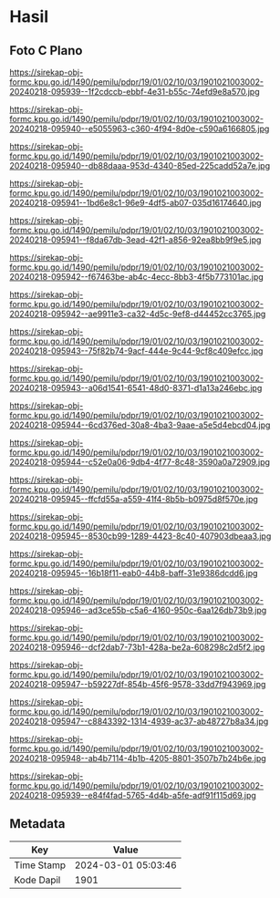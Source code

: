 # Hasil

## Foto C Plano

https://sirekap-obj-formc.kpu.go.id/1490/pemilu/pdpr/19/01/02/10/03/1901021003002-20240218-095939--1f2cdccb-ebbf-4e31-b55c-74efd9e8a570.jpg

https://sirekap-obj-formc.kpu.go.id/1490/pemilu/pdpr/19/01/02/10/03/1901021003002-20240218-095940--e5055963-c360-4f94-8d0e-c590a6166805.jpg

https://sirekap-obj-formc.kpu.go.id/1490/pemilu/pdpr/19/01/02/10/03/1901021003002-20240218-095940--db88daaa-953d-4340-85ed-225cadd52a7e.jpg

https://sirekap-obj-formc.kpu.go.id/1490/pemilu/pdpr/19/01/02/10/03/1901021003002-20240218-095941--1bd6e8c1-96e9-4df5-ab07-035d16174640.jpg

https://sirekap-obj-formc.kpu.go.id/1490/pemilu/pdpr/19/01/02/10/03/1901021003002-20240218-095941--f8da67db-3ead-42f1-a856-92ea8bb9f9e5.jpg

https://sirekap-obj-formc.kpu.go.id/1490/pemilu/pdpr/19/01/02/10/03/1901021003002-20240218-095942--f67463be-ab4c-4ecc-8bb3-4f5b773101ac.jpg

https://sirekap-obj-formc.kpu.go.id/1490/pemilu/pdpr/19/01/02/10/03/1901021003002-20240218-095942--ae9911e3-ca32-4d5c-9ef8-d44452cc3765.jpg

https://sirekap-obj-formc.kpu.go.id/1490/pemilu/pdpr/19/01/02/10/03/1901021003002-20240218-095943--75f82b74-9acf-444e-9c44-9cf8c409efcc.jpg

https://sirekap-obj-formc.kpu.go.id/1490/pemilu/pdpr/19/01/02/10/03/1901021003002-20240218-095943--a06d1541-6541-48d0-8371-d1a13a246ebc.jpg

https://sirekap-obj-formc.kpu.go.id/1490/pemilu/pdpr/19/01/02/10/03/1901021003002-20240218-095944--6cd376ed-30a8-4ba3-9aae-a5e5d4ebcd04.jpg

https://sirekap-obj-formc.kpu.go.id/1490/pemilu/pdpr/19/01/02/10/03/1901021003002-20240218-095944--c52e0a06-9db4-4f77-8c48-3590a0a72909.jpg

https://sirekap-obj-formc.kpu.go.id/1490/pemilu/pdpr/19/01/02/10/03/1901021003002-20240218-095945--ffcfd55a-a559-41f4-8b5b-b0975d8f570e.jpg

https://sirekap-obj-formc.kpu.go.id/1490/pemilu/pdpr/19/01/02/10/03/1901021003002-20240218-095945--8530cb99-1289-4423-8c40-407903dbeaa3.jpg

https://sirekap-obj-formc.kpu.go.id/1490/pemilu/pdpr/19/01/02/10/03/1901021003002-20240218-095945--16b18f11-eab0-44b8-baff-31e9386dcdd6.jpg

https://sirekap-obj-formc.kpu.go.id/1490/pemilu/pdpr/19/01/02/10/03/1901021003002-20240218-095946--ad3ce55b-c5a6-4160-950c-6aa126db73b9.jpg

https://sirekap-obj-formc.kpu.go.id/1490/pemilu/pdpr/19/01/02/10/03/1901021003002-20240218-095946--dcf2dab7-73b1-428a-be2a-608298c2d5f2.jpg

https://sirekap-obj-formc.kpu.go.id/1490/pemilu/pdpr/19/01/02/10/03/1901021003002-20240218-095947--b59227df-854b-45f6-9578-33dd7f943969.jpg

https://sirekap-obj-formc.kpu.go.id/1490/pemilu/pdpr/19/01/02/10/03/1901021003002-20240218-095947--c8843392-1314-4939-ac37-ab48727b8a34.jpg

https://sirekap-obj-formc.kpu.go.id/1490/pemilu/pdpr/19/01/02/10/03/1901021003002-20240218-095948--ab4b7114-4b1b-4205-8801-3507b7b24b6e.jpg

https://sirekap-obj-formc.kpu.go.id/1490/pemilu/pdpr/19/01/02/10/03/1901021003002-20240218-095939--e84f4fad-5765-4d4b-a5fe-adf91f115d69.jpg


## Metadata

| Key        | Value               |
| ---------- | ------------------- |
| Time Stamp | 2024-03-01 05:03:46 |
| Kode Dapil | 1901                |



